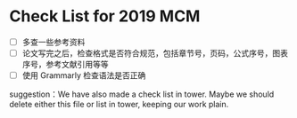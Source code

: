 ﻿# Check List for 2019 MCM

- [ ] 多查一些参考资料
- [ ] 论文写完之后，检查格式是否符合规范，包括章节号，页码，公式序号，图表序号，参考文献引用等等
- [ ] 使用 Grammarly 检查语法是否正确

suggestion：We have also made a check list in tower. Maybe we should delete either this file or list in tower, keeping our work plain.